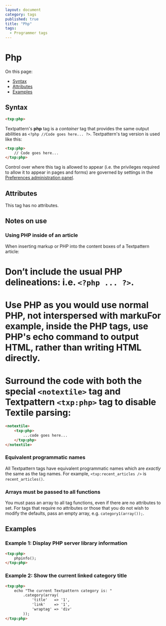 ```yaml
---
layout: document
category: tags
published: true
title: "Php"
tags:
  - Programmer tags
---
```


# Php

On this page:

* [Syntax](#syntax)
* [Attributes](#attributes)
* [Examples](#examples)

## Syntax

~~~ html
<txp:php>
~~~

Textpattern's **php** tag is a *container* tag that provides the same output abilities as `<?php //Code goes here... ?>`. Textpattern's tag version is used like this:

~~~ html
<txp:php>
    // Code goes here...
</txp:php>
~~~

Control over where this tag is allowed to appear (i.e. the privileges required to allow it to appear in pages and forms) are governed by settings in the [Preferences administration panel](../administration/preferences-panel).

## Attributes

This tag has no attributes.

## Notes on use

### Using PHP inside of an article

When inserting markup or PHP into the content boxes of a Textpattern article:

# Don’t include the usual PHP delineations: i.e. `<?php ... ?>`.
# Use PHP as you would use normal PHP, not interspersed with markuFor example, inside the PHP tags, use PHP's echo command to output HTML, rather than writing HTML directly.
# Surround the code with both the special `<notextile>` tag and Textpattern `<txp:php>` tag to **disable Textile** parsing:

~~~ html
<notextile>
    <txp:php>
        ...code goes here...
    </txp:php>
</notextile>
~~~

### Equivalent programmatic names

All Textpattern tags have equivalent programmatic names which are *exactly* the same as the tag names. For example, `<txp:recent_articles />` is `recent_articles()`.

### Arrays must be passed to all functions

You must pass an array to all tag functions, even if there are no attributes to set. For tags that require no attributes or those that you do not wish to modify the defaults, pass an empty array, e.g. `category1(array());`.

## Examples

### Example 1: Display PHP server library information

~~~ html
<txp:php>
    phpinfo();
</txp:php>
~~~

### Example 2: Show the current linked category title

~~~ html
<txp:php>
    echo "The current Textpattern category is: "
        .category(array(
            'title'   => '1',
            'link'    => '1',
            'wraptag' => 'div'
        ));
</txp:php>
